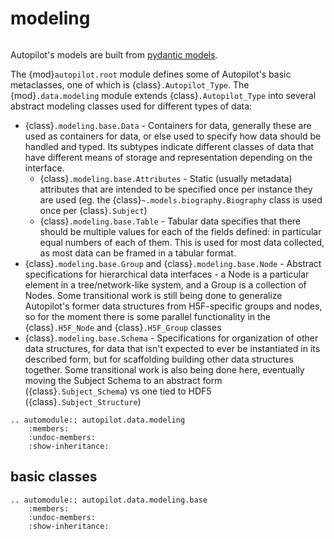 # modeling


```{inheritance-diagram} autopilot.data.modeling.base

```

Autopilot's models are built from [pydantic models](https://pydantic-docs.helpmanual.io/usage/models/). 

The {mod}`autopilot.root` module defines some of Autopilot's basic metaclasses, one of which is {class}`.Autopilot_Type`.
The {mod}`.data.modeling` module extends {class}`.Autopilot_Type` into several abstract modeling classes used for different
types of data:

* {class}`.modeling.base.Data` - Containers for data, generally these are used as containers for data, or else used to
  specify how data should be handled and typed. Its subtypes indicate different classes of data that have different 
  means of storage and representation depending on the interface.
    * {class}`.modeling.base.Attributes` - Static (usually metadata) attributes that are intended to be specified once
      per instance they are used (eg. the {class}`~.models.biography.Biography` class is used once per {class}`.Subject`)
    * {class}`.modeling.base.Table` - Tabular data specifies that there should be multiple values for each of the
      fields defined: in particular equal numbers of each of them. This is used for most data collected, as most data
      can be framed in a tabular format.
* {class}`.modeling.base.Group` and {class}`.modeling.base.Node` - Abstract specifications for hierarchical data
  interfaces - a Node is a particular element in a tree/network-like system, and a Group is a collection of Nodes.
  Some transitional work is still being done to generalize Autopilot's former data structures from H5F-specific
  groups and nodes, so for the moment there is some parallel functionality in the {class}`.H5F_Node` and {class}`.H5F_Group`
  classes
* {class}`.modeling.base.Schema` - Specifications for organization of other data structures, for data that isn't expected
  to ever be instantiated in its described form, but for scaffolding building other data structures together. Some transitional
  work is also being done here, eventually moving the Subject Schema to an abstract form ({class}`.Subject_Schema`)
  vs one tied to HDF5 ({class}`.Subject_Structure`)


```{eval-rst}
.. automodule:: autopilot.data.modeling
    :members:
    :undoc-members:
    :show-inheritance:
```

## basic classes

```{eval-rst}
.. automodule:: autopilot.data.modeling.base
    :members:
    :undoc-members:
    :show-inheritance:
```
